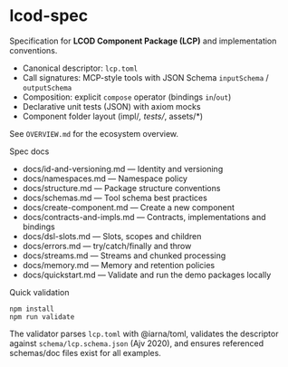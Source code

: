 # lcod-spec

Specification for **LCOD Component Package (LCP)** and implementation conventions.

- Canonical descriptor: `lcp.toml`
- Call signatures: MCP-style tools with JSON Schema `inputSchema` / `outputSchema`
- Composition: explicit `compose` operator (bindings `in`/`out`)
- Declarative unit tests (JSON) with axiom mocks
- Component folder layout (impl/*, tests/*, assets/*)

See `OVERVIEW.md` for the ecosystem overview.

Spec docs

- docs/id-and-versioning.md — Identity and versioning
- docs/namespaces.md — Namespace policy
- docs/structure.md — Package structure conventions
- docs/schemas.md — Tool schema best practices
- docs/create-component.md — Create a new component
- docs/contracts-and-impls.md — Contracts, implementations and bindings
- docs/dsl-slots.md — Slots, scopes and children
- docs/errors.md — try/catch/finally and throw
- docs/streams.md — Streams and chunked processing
- docs/memory.md — Memory and retention policies
- docs/quickstart.md — Validate and run the demo packages locally

Quick validation

```
npm install
npm run validate
```

The validator parses `lcp.toml` with @iarna/toml, validates the descriptor against `schema/lcp.schema.json` (Ajv 2020), and ensures referenced schemas/doc files exist for all examples.
